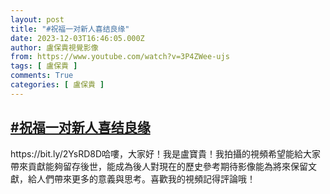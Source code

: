 ```yaml
---
layout: post
title: "#祝福一对新人喜结良缘"
date: 2023-12-03T16:46:05.000Z
author: 盧保貴視覺影像
from: https://www.youtube.com/watch?v=3P4ZWee-ujs
tags: [ 盧保貴 ]
comments: True
categories: [ 盧保貴 ]
---
```

<!--1701621965000-->
[#祝福一对新人喜结良缘](https://www.youtube.com/watch?v=3P4ZWee-ujs)
------

<div>
https://bit.ly/2YsRD8D哈嘍，大家好！我是盧寶貴！我拍攝的視頻希望能給大家帶來貢獻能夠留存後世，能成為後人對現在的歷史參考期待影像能為將來保留文獻，給人們帶來更多的意義與思考。喜歡我的視頻記得評論哦！
</div>
